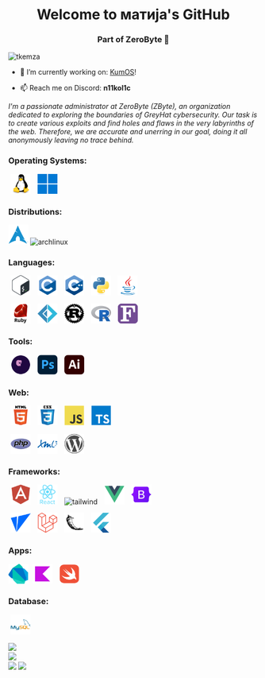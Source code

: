 <h1 align="center">Welcome to матија's GitHub</h1>
<h3 align="center">Part of ZeroByte 🩶</h3>

<p align="left"> <img src="https://komarev.com/ghpvc/?username=tkemza&label=Profile%20views&color=0e75b6&style=flat" alt="tkemza" /> </p>

- 🔭 I’m currently working on: [KumOS](https://github.com/TodorW/ZephyrOS)!

- 📫 Reach me on Discord: **n11kol1c**

<p>
    <i>I'm a passionate administrator at ZeroByte (ZByte), an organization dedicated to exploring the boundaries of GreyHat cybersecurity. Our task is to create various exploits and find holes and flaws in the very labyrinths of the web. Therefore, we are accurate and unerring in our goal, doing it all anonymously leaving no trace behind.
</i>
<h3>Operating Systems: </h3>
<p>
    <img src="https://raw.githubusercontent.com/devicons/devicon/master/icons/linux/linux-original.svg" alt="linux" width="40" height="40" hspace="5" />
    <img src="https://raw.githubusercontent.com/devicons/devicon/master/icons/windows11/windows11-original.svg" alt="windows" width="40" height="40" hspace="5" />
</p>

<h3>Distributions:</h3>
    <img src="https://raw.githubusercontent.com/devicons/devicon/master/icons/archlinux/archlinux-original.svg" alt="archlinux" width="40" height="40" />
    <img src="https://smartechmolabs.com/wp-content/uploads/2024/08/kalilinux.svg" alt="archlinux" width="40" height="40" />
<p>

<h3>Languages:</h3>
<p>
    <img src="https://raw.githubusercontent.com/devicons/devicon/master/icons/bash/bash-original.svg" alt="bash" width="40" height="40" hspace="5" />
    <img src="https://raw.githubusercontent.com/devicons/devicon/master/icons/c/c-original.svg" alt="c" width="40" height="40" hspace="5" />
    <img src="https://raw.githubusercontent.com/devicons/devicon/master/icons/cplusplus/cplusplus-original.svg"alt="cplusplus" width="40" height="40" hspace="5" /> 
    <img src="https://raw.githubusercontent.com/devicons/devicon/master/icons/python/python-original.svg"alt="python" width="40" height="40" hspace="5" />
    <img src="https://raw.githubusercontent.com/devicons/devicon/master/icons/java/java-original.svg" alt="java"width="40" height="40" hspace="5" />
</p>
<p>
        <img src="https://raw.githubusercontent.com/devicons/devicon/master/icons/ruby/ruby-original-wordmark.svg" alt="ruby" width="40" height="40" hspace="5" />
        <img src="https://raw.githubusercontent.com/devicons/devicon/master/icons/fsharp/fsharp-original.svg" alt="fsharp" width="40" height="40" hspace="5" />
        <img src="https://raw.githubusercontent.com/devicons/devicon/master/icons/rust/rust-original.svg" alt="rust" width="40" height="40" hspace="5" /> 
        <img src="https://raw.githubusercontent.com/devicons/devicon/master/icons/r/r-original.svg" alt="r" width="40" height="40" hspace="5" /> 
        <img src="https://raw.githubusercontent.com/devicons/devicon/master/icons/fortran/fortran-original.svg"alt="fortran" width="40"  height="40" hspace="5" />
</p>

<h3>Tools:</h3>
<p>
    <img src="https://raw.githubusercontent.com/devicons/devicon/master/icons/aftereffects/aftereffects-original.svg" alt="aftereffects"    width="40" height="40" hspace="5" /> 
    <img src="https://raw.githubusercontent.com/devicons/devicon/master/icons/photoshop/photoshop-original.svg" alt="photoshop" width="40"  height="40" hspace="5" /> 
    <img src="https://raw.githubusercontent.com/devicons/devicon/master/icons/illustrator/illustrator-plain.svg" alt="illustrator" width="40"   height="40" hspace="5" />
</p>

<h3>Web:</h3>
<p>
    <img src="https://raw.githubusercontent.com/devicons/devicon/master/icons/html5/html5-original-wordmark.svg" alt="html5" width="40"     height="40" hspace="5" />
        <img src="https://raw.githubusercontent.com/devicons/devicon/master/icons/css3/css3-original-wordmark.svg" alt="css3" width="40" height="40" hspace="5" />
        <img src="https://raw.githubusercontent.com/devicons/devicon/master/icons/javascript/javascript-original.svg" alt="javascript" width="40"   height="40" hspace="5" />
        <img src="https://raw.githubusercontent.com/devicons/devicon/master/icons/typescript/typescript-plain.svg" alt="typescript" width="40" height="40" hspace="5" />
</p>
<p>
    <img src="https://raw.githubusercontent.com/devicons/devicon/master/icons/php/php-original.svg" alt="php" width="40" height="40" hspace="5" />   
    <img src="https://raw.githubusercontent.com/devicons/devicon/master/icons/xml/xml-plain.svg" alt="xml" width="40" height="40" hspace="5" />
    <img src="https://raw.githubusercontent.com/devicons/devicon/master/icons/wordpress/wordpress-plain.svg" alt="wordpress" width="40" height="40" hspace="5" />
</p>

<h3>Frameworks:</h3>
<p>
    <img src="https://raw.githubusercontent.com/devicons/devicon/master/icons/angularjs/angularjs-plain.svg" alt="angularjs" width="40" height="40" hspace="5" />
    <img src="https://raw.githubusercontent.com/devicons/devicon/master/icons/react/react-original-wordmark.svg" alt="react" width="40" height="40" hspace="5" />
    <img src="https://www.vectorlogo.zone/logos/tailwindcss/tailwindcss-icon.svg" alt="tailwind" width="40" height="40" hspace="5" />
    <img src="https://raw.githubusercontent.com/devicons/devicon/master/icons/vuejs/vuejs-original.svg" alt="vuejs" width="40" height="40" hspace="5" />
    <img src="https://raw.githubusercontent.com/devicons/devicon/master/icons/bootstrap/bootstrap-original.svg" alt="bootstrap" width="40" height="40" hspace="5" />
</p>
<p>
    <img src="https://raw.githubusercontent.com/devicons/devicon/master/icons/vite/vite-original.svg" alt="vite" width="40" height="40" hspace="5" />
    <img src="https://raw.githubusercontent.com/devicons/devicon/master/icons/laravel/laravel-original.svg" alt="laravel" width="40" height="40" hspace="5" />
    <img src="https://raw.githubusercontent.com/devicons/devicon/master/icons/flask/flask-original.svg" alt="flask" width="40" height="40" hspace="5" />
    <img src="https://raw.githubusercontent.com/devicons/devicon/master/icons/flutter/flutter-original.svg" alt="flutter" width="40" height="40" hspace="5" />
</p>

<h3>Apps:</h3>
<p>
    <img src="https://raw.githubusercontent.com/devicons/devicon/master/icons/dart/dart-original.svg" alt="dart"   width="40" height="40" />
    <img src="https://raw.githubusercontent.com/devicons/devicon/master/icons/kotlin/kotlin-plain.svg" alt="kotlin" width="40" height="40" hspace="5" />
    <img src="https://raw.githubusercontent.com/devicons/devicon/master/icons/swift/swift-original.svg" alt="swift" width="40" height="40" hspace="5" />
</p>

<h3>Database: </h3>
<p>
    <img src="https://raw.githubusercontent.com/devicons/devicon/master/icons/mysql/mysql-original-wordmark.svg"alt="mysql" width="40"  height="40" hspace="5" />
</p>

![](https://github-readme-stats.vercel.app/api?username=n11kol11c&theme=dark&hide_border=false&include_all_commits=false&count_private=false)<br/>
![](https://nirzak-streak-stats.vercel.app/?user=n11kol11c&theme=dark&hide_border=false)<br/>
![](https://github-readme-stats.vercel.app/api/top-langs/?username=n11kol11c&theme=dark&hide_border=false&include_all_commits=false&count_private=false&layout=compact)
[![](https://visitcount.itsvg.in/api?id=n11kol11c&icon=0&color=0)](https://visitcount.itsvg.in)
